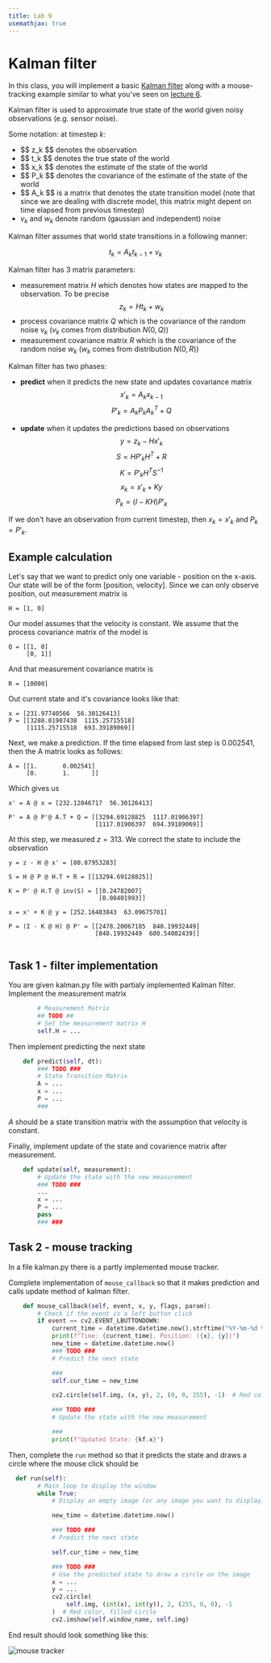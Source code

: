 ```yaml
---
title: Lab 9
usemathjax: true
---
```

<script type="text/javascript" id="MathJax-script" async
  src="https://cdn.jsdelivr.net/npm/mathjax@3/es5/tex-mml-chtml.js">
</script>

# Kalman filter

In this class, you will implement a basic [Kalman filter](https://en.wikipedia.org/wiki/Kalman_filter) along with a mouse-tracking example similar to what you've seen on [lecture 6](https://docs.google.com/presentation/d/e/2PACX-1vSz1_lcR62_W_70RWyGCPF-Fo27qdCqLja3BiG2DSFc6O-GOUDKi9tNskNLJgnpWl0bnpCcE5ucM9I4/pub?start=false&loop=false&delayms=3000#slide=id.g1ec40388a3a_0_17).

Kalman filter is used to approximate true state of the world given noisy observations (e.g. sensor noise). 

Some notation: at timestep $k$:
- \$$ z_k $$ denotes the observation
- \$$ t_k $$ denotes the true state of the world
- \$$ x_k $$ denotes the estimate of the state of the world
- \$$ P_k $$ denotes the  covariance of the estimate of the state of the world
- \$$ A_k $$ is a matrix that denotes the state transition model (note that since we are dealing with discrete model, this matrix might depent on time elapsed from previous timestep)
- $v_k$ and $w_k$ denote random (gaussian and independent) noise

Kalman filter assumes that world state transitions in a following manner:

$$ t_{k} = A_k t_{k-1} + v_k  $$


Kalman filter has 3 matrix parameters:

- measurement matrix $H$ which denotes how states are mapped to the observation. To be precise 
  $$ z_k = H t_k + w_k $$
- process covariance matrix $Q$ which is the covariance of the random noise $v_k$ ($v_k$ comes from distribution $N(0, Q)$)
- measurement covariance matrix $R$ which is the covariance of the random noise $w_k$ ($w_k$ comes from distribution $N(0, R)$) 

Kalman filter has two phases:

- **predict** when it predicts the new state and updates covariance matrix
  $$ x'_k = A_k x_{k-1} $$
  $$ P'_k = A_k P_k A_k^T + Q $$

- **update** when it updates the predictions based on observations
  $$ y = z_k - Hx'_k $$
  $$ S = HP'_kH^T + R$$
  $$ K = P'_kH^TS^{-1} $$
  $$ x_k = x'_k + Ky$$
  $$ P_k = (I - KH)P'_k  $$

If we don't have an observation from current timestep, then $x_k = x'_k$ and $P_k = P'_k$.

## Example calculation

Let's say that we want to predict only one variable - position on the x-axis.
Our state will be of the form [position, velocity]. 
Since we can only observe position, out measurement matrix is
```
H = [1, 0]
``` 
Our model assumes that the velocity is constant.
We assume that the process covariance matrix of the model is
```
Q = [[1, 0]
     [0, 1]]
```
And that measurement covariance matrix is
```
R = [10000]
```
Out current state and it's covariance looks like that:
```
x = [231.97740566  56.30126413]
P = [[3288.01907438  1115.25715518]
     [1115.25715518  693.39189069]]
```

Next, we make a prediction. If the time elapsed from last step is $0.002541$, then the A matrix looks as follows:
```
A = [[1.       0.002541]
     [0.       1.      ]]
```
Which gives us
```
x' = A @ x = [232.12046717  56.30126413]

P' = A @ P'@ A.T + Q = [[3294.69128825  1117.01906397]
                        [1117.01906397  694.39189069]]

```
At this step, we measured $z = 313$.
We correct the state to include the observation

```
y = z - H @ x' = [80.87953283]

S = H @ P @ H.T + R = [[13294.69128825]]

K = P' @ H.T @ inv(S) = [[0.24782007]
                         [0.08401993]]

x = x' + K @ y = [252.16403843  63.09675701]

P = (I - K @ H) @ P' = [[2478.20067185  840.19932449]
                        [840.19932449  600.54002439]]


```

## Task 1 - filter implementation

You are given kalman.py file with partialy implemented Kalman filter.
Implement the measurement matrix
```python
        # Measurement Matrix
        ## TODO ##
        # Set the measurement matrix H
        self.H = ...
```
Then implement predicting the next state
```python
    def predict(self, dt):
        ### TODO ###
        # State Transition Matrix
        A = ...
        x = ...
        P = ...
        ###
```
$A$ should be a state transition matrix with the assumption that velocity is constant.

Finally, implement update of the state and covarience matrix after measurement.
```python
    def update(self, measurement):
        # Update the state with the new measurement
        ### TODO ###
        ...
        x = ...
        P = ...
        pass
        ### ###
```

## Task 2 - mouse tracking

In a file kalman.py there is a partly implemented mouse tracker. 

Complete implementation of `mouse_callback` so that it makes prediction and calls update method of kalman filter. 
```python
    def mouse_callback(self, event, x, y, flags, param):
        # Check if the event is a left button click
        if event == cv2.EVENT_LBUTTONDOWN:
            current_time = datetime.datetime.now().strftime("%Y-%m-%d %H:%M:%S")
            print(f"Time: {current_time}, Position: ({x}, {y})")
            new_time = datetime.datetime.now()
            ### TODO ###
            # Predict the next state

            ###
            self.cur_time = new_time

            cv2.circle(self.img, (x, y), 2, (0, 0, 255), -1)  # Red color, filled circle

            ### TODO ###
            # Update the state with the new measurement

            ###
            print(f"Updated State: {kf.x}")
```

Then, complete the `run` method so that it predicts the state and draws a circle where the mouse click should be

```python
  def run(self):
        # Main loop to display the window
        while True:
            # Display an empty image (or any image you want to display)

            new_time = datetime.datetime.now()

            ### TODO ###
            # Predict the next state

            self.cur_time = new_time

            ### TODO ###
            # Use the predicted state to draw a circle on the image
            x = ...
            y = ...
            cv2.circle(
                self.img, (int(x), int(y)), 2, (255, 0, 0), -1
            )  # Red color, filled circle
            cv2.imshow(self.window_name, self.img)
```

End result should look something like this:

![mouse tracker](mouse_filter.png "Mouse Tracker")